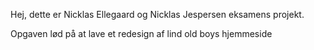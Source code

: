 Hej, dette er Nicklas Ellegaard og Nicklas Jespersen eksamens projekt.

Opgaven lød på at lave et redesign af lind old boys hjemmeside
